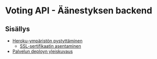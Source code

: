 # Voting API - Äänestyksen backend

## Sisällys

- [Heroku-ympäristön pystyttäminen](environment.md)
  - [SSL-sertifikaatin asentaminen](ssl-cert.md)
- [Palvelun deployn yleiskuvaus](deploy.md)
